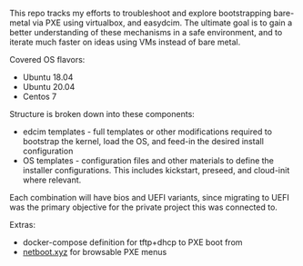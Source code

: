 This repo tracks my efforts to troubleshoot and explore bootstrapping bare-metal via PXE using virtualbox, and easydcim.  The ultimate goal is to gain a better understanding of these mechanisms in a safe environment, and to iterate much faster on ideas using VMs instead of bare metal. 

Covered OS flavors:
- Ubuntu 18.04
- Ubuntu 20.04
- Centos 7

Structure is broken down into these components:
- edcim templates - full templates or other modifications required to bootstrap the kernel, load the OS, and feed-in the desired install configuration 
- OS templates - configuration files and other materials to define the installer configurations. This includes kickstart, preseed, and cloud-init where relevant. 



Each combination will have bios and UEFI variants, since migrating to UEFI was the primary objective for the private project this was connected to. 

Extras:
- docker-compose definition for tftp+dhcp to PXE boot from 
- [netboot.xyz](https://github.com/netbootxyz/netboot.xyz) for browsable PXE menus

